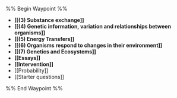 %% Begin Waypoint %%
- **[[(3) Substance exchange]]**
- **[[(4) Genetic information, variation and relationships between organisms]]**
- **[[(5) Energy Transfers]]**
- **[[(6) Organisms respond to changes in their environment]]**
- **[[(7) Genetics and Ecosystems]]**
- **[[Essays]]**
- **[[Intervention]]**
- [[Probability]]
- [[Starter questions]]

%% End Waypoint %%
